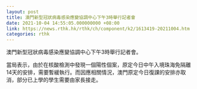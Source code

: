 ```yaml
---
layout: post
title: 澳門新型冠狀病毒感染應變協調中心下午3時舉行記者會
date: 2021-10-04 14:55:05.000000000 +08:00
link: https://news.rthk.hk/rthk/ch/component/k2/1613419-20211004.htm
categories: rthk
---
```


澳門新型冠狀病毒感染應變協調中心下午3時舉行記者會。

當局表示，由於在核酸檢測中發現一個陽性個案，原定今日中午入境珠海免隔離14天的安排，需要暫緩執行。而因應相關情況，澳門原定今日復課的安排亦取消，部分已上學的學生需要由家長接走。
